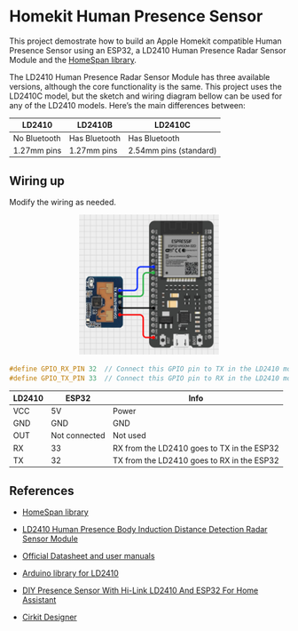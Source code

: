 # Homekit Human Presence Sensor

This project demostrate how to build an Apple Homekit compatible Human Presence Sensor using an ESP32, a LD2410 Human Presence Radar Sensor Module and the [HomeSpan library](https://github.com/HomeSpan/HomeSpan).

The LD2410 Human Presence Radar Sensor Module has three available versions, although the core functionality is the same. This project uses the LD2410C model, but the sketch and wiring diagram bellow can be used for any of the LD2410 models. Here’s the main differences between:

|LD2410|LD2410B|LD2410C|
|---|---|---|
|No Bluetooth|Has Bluetooth|Has Bluetooth|
|1.27mm pins|1.27mm pins|2.54mm pins (standard)|

## Wiring up

Modify the wiring as needed.

<div align="center">
<img height="50%" width="50%" src="./circuit_human_presence_sensor.png">
</div>

```c++
#define GPIO_RX_PIN 32  // Connect this GPIO pin to TX in the LD2410 module
#define GPIO_TX_PIN 33  // Connect this GPIO pin to RX in the LD2410 module
```

|LD2410| ESP32| Info|
|---|---|---|
|VCC|5V|Power|
|GND|GND|GND|
|OUT|Not connected|Not used|
|RX|33|RX from the LD2410 goes to TX in the ESP32|
|TX|32|TX from the LD2410 goes to RX in the ESP32|

## References

- [HomeSpan library](https://github.com/HomeSpan/HomeSpan)

- [LD2410 Human Presence Body Induction Distance Detection Radar Sensor Module](https://www.hlktech.net/index.php?id=988)
- [Official Datasheet and user manuals](https://drive.google.com/drive/folders/1p4dhbEJA3YubyIjIIC7wwVsSo8x29Fq-)
- [Arduino library for LD2410](https://github.com/ncmreynolds/ld2410)
- [DIY Presence Sensor With Hi-Link LD2410 And ESP32 For Home Assistant](https://smarthomescene.com/diy/diy-presence-sensor-with-hi-link-ld2410-and-esp32-for-home-assistant/)
- [Cirkit Designer](https://zenluo.notion.site/Cirkit-Designer-Tutorials-4f5a47656b384709838eb5350596bf95)
